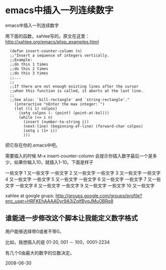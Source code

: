# emacs中插入一列连续数字

emacs中插入一列连续数字

用下面的函数，xahlee写的。原文在这里： http://xahlee.org/emacs/elisp_examples.html

      (defun insert-counter-column (n)
      ;;"Insert a sequence of integers vertically.
      ;;Example:
      ;;do this 1 times
      ;;do this 2 times
      ;;do this 3 times
      ;;...
      ;;
      ;;If there are not enough existing lines after the cursor
      ;;when this function is called, it aborts at the last line.
      ;;
      ;;See also: `kill-rectangle' and `string-rectangle'."
        (interactive "nEnter the max integer: ")
        (let ((i 1) colpos)
          (setq colpos (- (point) (point-at-bol)))
          (while (<= i n)
            (insert (number-to-string i))
            (next-line) (beginning-of-line) (forward-char colpos)
            (setq i (1+ i))
            )))
      
把它存在你的.emacs中吧。

需要插入的时候 M-x insert-counter-column
会提示你插入数字最后一个是多少，如果你输入10，就插入1-10。下面是样子

一些文字 1 又一些文字
一些文字 2 又一些文字
一些文字 3 又一些文字
一些文字 4 又一些文字
一些文字 5 又一些文字
一些文字 6 又一些文字
一些文字 7 又一些文字
一些文字 8 又一些文字
一些文字 9 又一些文字
一些文字 10 又一些文字

xahlee at google grups: http://groups.google.com/groups/profile?enc_user=HRFKEhAAAADyr9A3jZqIfByqJMuOBRq8
## 谁能进一步修改这个脚本让我能定义数字格式

用户能够选择带0或者不带0。

比如，我想插入的是 01-20, 001 － 100，0001-2234

有几个0由最大的数字的位数决定。




2008-06-30